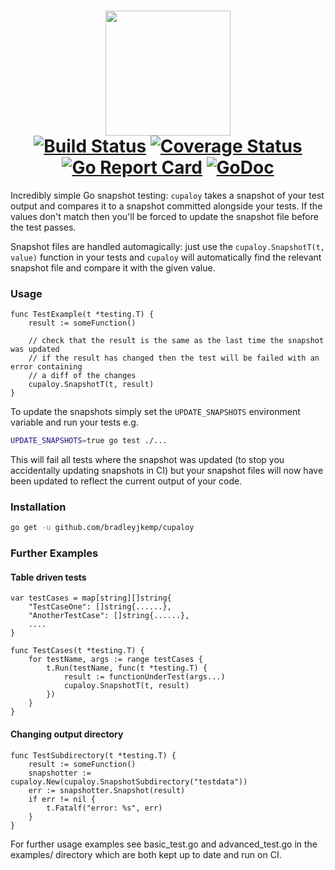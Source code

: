 <h1 align="center">
    <img src="https://github.com/bradleyjkemp/cupaloy/blob/master/mascot.png" width="200">
    <br>
    <a href="https://travis-ci.org/bradleyjkemp/cupaloy"><img src="https://travis-ci.org/bradleyjkemp/cupaloy.svg?branch=master" alt="Build Status" /></a>
    <a href="https://coveralls.io/github/bradleyjkemp/cupaloy?branch=master"><img src="https://coveralls.io/repos/github/bradleyjkemp/cupaloy/badge.svg" alt="Coverage Status" /></a>
    <a href="https://goreportcard.com/report/github.com/bradleyjkemp/cupaloy"><img src="https://goreportcard.com/badge/github.com/bradleyjkemp/cupaloy" alt="Go Report Card" /></a>
    <a href="https://godoc.org/github.com/bradleyjkemp/cupaloy"><img src="https://godoc.org/github.com/bradleyjkemp/cupaloy?status.svg" alt="GoDoc" /></a>
</h1>

Incredibly simple Go snapshot testing: `cupaloy` takes a snapshot of your test output and compares it to a snapshot committed alongside your tests. If the values don't match then you'll be forced to update the snapshot file before the test passes.

Snapshot files are handled automagically: just use the `cupaloy.SnapshotT(t, value)` function in your tests and `cupaloy` will automatically find the relevant snapshot file and compare it with the given value.

### Usage
```golang
func TestExample(t *testing.T) {
    result := someFunction()

    // check that the result is the same as the last time the snapshot was updated
    // if the result has changed then the test will be failed with an error containing
    // a diff of the changes
    cupaloy.SnapshotT(t, result)
}
```

To update the snapshots simply set the ```UPDATE_SNAPSHOTS``` environment variable and run your tests e.g.
```bash
UPDATE_SNAPSHOTS=true go test ./...
```
This will fail all tests where the snapshot was updated (to stop you accidentally updating snapshots in CI) but your snapshot files will now have been updated to reflect the current output of your code.

### Installation
```bash
go get -u github.com/bradleyjkemp/cupaloy
```

### Further Examples
#### Table driven tests
```golang
var testCases = map[string][]string{
    "TestCaseOne": []string{......},
    "AnotherTestCase": []string{......},
    ....
}

func TestCases(t *testing.T) {
    for testName, args := range testCases {
        t.Run(testName, func(t *testing.T) {
            result := functionUnderTest(args...)
            cupaloy.SnapshotT(t, result)
        })
    }
}
```
#### Changing output directory
```golang
func TestSubdirectory(t *testing.T) {
    result := someFunction()
    snapshotter := cupaloy.New(cupaloy.SnapshotSubdirectory("testdata"))
    err := snapshotter.Snapshot(result)
    if err != nil {
        t.Fatalf("error: %s", err)
    }
}
```
For further usage examples see basic_test.go and advanced_test.go in the examples/ directory which are both kept up to date and run on CI.
